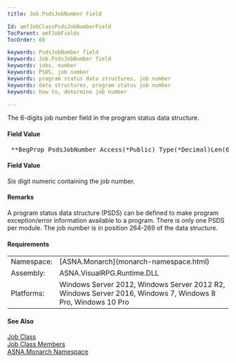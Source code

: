 ```yaml
---
title: Job.PsdsJobNumber Field

Id: amfJobClassPsdsJobNumberField
TocParent: amfJobFields
TocOrder: 60

keywords: PsdsJobNumber field
keywords: Job.PsdsJobNumber field
keywords: jobs, number
keywords: PSDS, job number
keywords: program status data structures, job number
keywords: data structures, program status job number
keywords: how to, determine job number

---
```


The 6-digits job number field in the program status data structure.

#### Field Value
<pre class="prettyprint"> **BegProp PsdsJobNumber Access(*Public) Type(*Decimal)Len(6,0)**       </pre>

#### Field Value
Six digit numeric containing the job number.

#### Remarks
A program status data structure (PSDS) can be defined to make program exception/error information available to a program. There is only one PSDS per module. The job number is in position 264-269 of the data structure.
<!-- start -->

#### Requirements
<table class="dttable" cellspacing="0" cellpadding="4" width="60%">
           <colgroup>
            <col width="15%" style="font-weight:bold" />
            <col width="85%" />
          </colgroup>
          <tr>
            <td>Namespace:</td>
            <td>[ASNA.Monarch](monarch-namespace.html)</td>
          </tr>
          <tr>
            <td>Assembly:</td>
            <td>ASNA.VisualRPG.Runtime.DLL</td>
          </tr>
         <tr>
            <td>Platforms:</td>
            <td> Windows Server 2012, Windows Server 2012 R2, Windows Server 2016, Windows 7, Windows 8 Pro, Windows 10 Pro</td>
         </tr>
</table>

<!-- end -->

#### See Also
[Job Class](job-class.html) <br /> [Job Class Members](job-members.html) <br /> [ASNA.Monarch Namespace](monarch-namespace.html) 
